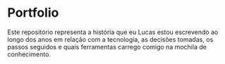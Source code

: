 # Portfolio

Este repositório representa a história que eu Lucas estou escrevendo ao longo dos anos em relação com a tecnologia, as decisões tomadas, os passos seguidos e quais ferramentas carrego comigo na mochila de conhecimento.